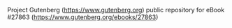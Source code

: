 Project Gutenberg (https://www.gutenberg.org) public repository for eBook #27863 (https://www.gutenberg.org/ebooks/27863)
